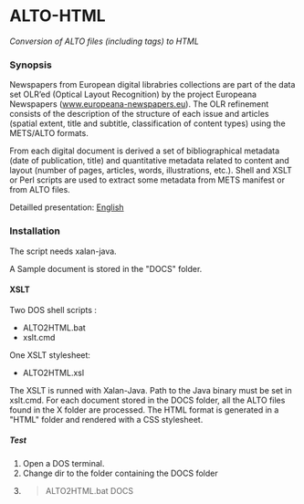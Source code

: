 # ALTO-HTML
*Conversion of ALTO files (including tags) to HTML*

### Synopsis
Newspapers from European digital librabries collections are part of the data set OLR’ed (Optical Layout Recognition) by the project Europeana Newspapers (www.europeana-newspapers.eu). The OLR refinement consists of the description of the structure of each issue and articles (spatial extent, title and subtitle, classification of content types) using the METS/ALTO formats.

From each digital document is derived a set of bibliographical metadata (date of publication, title) and quantitative metadata related to content and layout (number of pages, articles, words, illustrations, etc.). Shell and XSLT or Perl scripts are used to extract some metadata from METS manifest or from ALTO files.

Detailled presentation: [English](http://altomator.github.io/EN-data_mining/)

### Installation
The script needs xalan-java.

A Sample document is stored in the "DOCS" folder. 


#### XSLT
Two DOS shell scripts :
- ALTO2HTML.bat
- xslt.cmd

One XSLT stylesheet:
- ALTO2HTML.xsl

The XSLT is runned with Xalan-Java. Path to the Java binary must be set in xslt.cmd.
For each document stored in the DOCS folder, all the ALTO files found in the X folder are processed.
The HTML format is generated in a "HTML" folder and rendered with a CSS stylesheet.

##### Test
1. Open a DOS terminal.
2. Change dir to the folder containing the DOCS folder
3. >ALTO2HTML.bat DOCS


